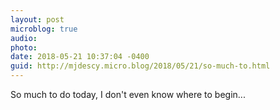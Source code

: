 ```yaml
---
layout: post
microblog: true
audio: 
photo: 
date: 2018-05-21 10:37:04 -0400
guid: http://mjdescy.micro.blog/2018/05/21/so-much-to.html
---
```

So much to do today, I don't even know where to begin...
